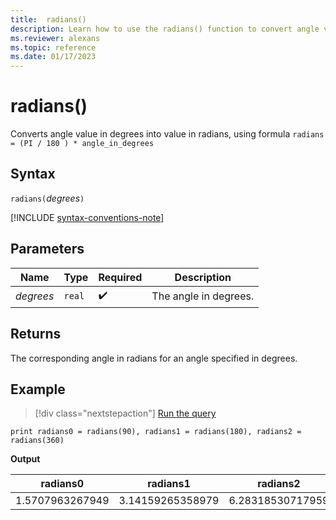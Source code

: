 ```yaml
---
title:  radians()
description: Learn how to use the radians() function to convert angle values from degrees to radians.
ms.reviewer: alexans
ms.topic: reference
ms.date: 01/17/2023
---
```

# radians()

Converts angle value in degrees into value in radians, using formula `radians = (PI / 180 ) * angle_in_degrees`

## Syntax

`radians(`*degrees*`)`

[!INCLUDE [syntax-conventions-note](../../includes/syntax-conventions-note.md)]

## Parameters

| Name | Type | Required | Description |
|--|--|--|--|
| *degrees* | `real` |  :heavy_check_mark: | The angle in degrees.|

## Returns

The corresponding angle in radians for an angle specified in degrees.

## Example

> [!div class="nextstepaction"]
> <a href="https://dataexplorer.azure.com/clusters/help/databases/Samples?query=H4sIAAAAAAAAAysoyswrUShKTMlMzCs2ULCFMTUsDTR1YBxDJHFDCyQJIyQJYzMDTQAGCoiHTgAAAA==" target="_blank">Run the query</a>

```kusto
print radians0 = radians(90), radians1 = radians(180), radians2 = radians(360) 
```

**Output**

|radians0|radians1|radians2|
|---|---|---|
|1.5707963267949|3.14159265358979|6.28318530717959|
